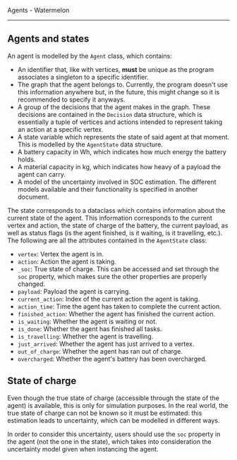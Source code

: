 Agents - Watermelon

---

## Agents and states
An agent is modelled by the `Agent` class, which contains:

- An identifier that, like with vertices, **must** be unique as the program associates a singleton to a specific identifier.
- The graph that the agent belongs to. Currently, the program doesn't use this information anywhere but, in the future, this might change so it is recommended to specify it anyways.
- A group of the decisions that the agent makes in the graph. These decisions are contained in the `Decision` data structure, which is essentially a tuple of vertices and actions intended to represent taking an action at a specific vertex.
- A state variable which represents the state of said agent at that moment. This is modelled by the `AgentState` data structure.
- A battery capacity in Wh, which indicates how much energy the battery holds.
- A material capacity in kg, which indicates how heavy of a payload the agent can carry.
- A model of the uncertainty involved in SOC estimation. The different models available and their functionality is specified in another document.

The state corresponds to a dataclass which contains information about the current state of the agent. This information corresponds to the current vertex and action, the state of charge of the battery, the current payload, as well as status flags (is the agent finished, is it waiting, is it travelling, etc.). The following are all the attributes contained in the `AgentState` class:

- `vertex`: Vertex the agent is in.
- `action`: Action the agent is taking.
- `_soc`: True state of charge. This can be accessed and set through the `soc` property, which makes sure the other properties are properly changed.
- `payload`: Payload the agent is carrying.
- `current_action`: Index of the current action the agent is taking.
- `action_time`: Time the agent has taken to complete the current action.
- `finished_action`: Whether the agent has finished the current action.
- `is_waiting`: Whether the agent is waiting or not.
- `is_done`: Whether the agent has finished all tasks.
- `is_travelling`: Whether the agent is travelling.
- `just_arrived`: Whether the agent has just arrived to a vertex.
- `out_of_charge`: Whether the agent has ran out of charge.
- `overcharged`: Whether the agent's battery has been overcharged.

## State of charge
Even though the true state of charge (accessible through the state of the agent) is available, this is only for simulation purposes. In the real world, the true state of charge can not be known so it must be estimated: this estimation leads to uncertainty, which can be modelled in different ways.

In order to consider this uncertainty, users should use the `soc` property in the agent (not the one in the state), which takes into consideration the uncertainty model given when instancing the agent.
